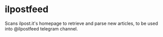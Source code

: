 # ilpostfeed
Scans ilpost.it's homepage to retrieve and parse new articles, to be used into @ilpostfeed telegram channel.
